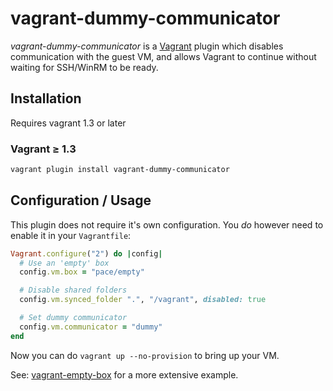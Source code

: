 # vagrant-dummy-communicator

*vagrant-dummy-communicator* is a [Vagrant](http://vagrantup.com) plugin which disables communication with the guest VM, and allows Vagrant to continue without waiting for SSH/WinRM to be ready.

## Installation

Requires vagrant 1.3 or later

### Vagrant ≥ 1.3

```bash
vagrant plugin install vagrant-dummy-communicator
```

## Configuration / Usage

This plugin does not require it's own configuration. You *do* however need to enable
it in your `Vagrantfile`:

```ruby
Vagrant.configure("2") do |config|
  # Use an 'empty' box
  config.vm.box = "pace/empty"

  # Disable shared folders
  config.vm.synced_folder ".", "/vagrant", disabled: true

  # Set dummy communicator
  config.vm.communicator = "dummy"
end
```

Now you can do `vagrant up --no-provision` to bring up your VM.

See: [vagrant-empty-box](https://github.com/bjwschaap/vagrant-empty-box) for a more
extensive example.
